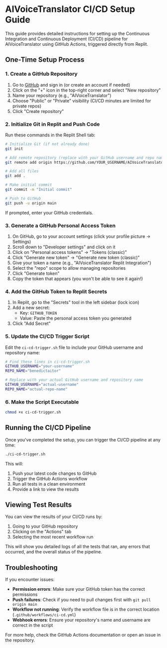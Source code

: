 # AIVoiceTranslator CI/CD Setup Guide

This guide provides detailed instructions for setting up the Continuous Integration and Continuous Deployment (CI/CD) pipeline for AIVoiceTranslator using GitHub Actions, triggered directly from Replit.

## One-Time Setup Process

### 1. Create a GitHub Repository

1. Go to [GitHub](https://github.com/) and sign in (or create an account if needed)
2. Click on the "+" icon in the top-right corner and select "New repository"
3. Name your repository (e.g., "AIVoiceTranslator")
4. Choose "Public" or "Private" visibility (CI/CD minutes are limited for private repos)
5. Click "Create repository"

### 2. Initialize Git in Replit and Push Code

Run these commands in the Replit Shell tab:

```bash
# Initialize Git (if not already done)
git init

# Add remote repository (replace with your GitHub username and repo name)
git remote add origin https://github.com/YOUR_USERNAME/AIVoiceTranslator.git

# Add all files
git add .

# Make initial commit
git commit -m "Initial commit"

# Push to GitHub
git push -u origin main
```

If prompted, enter your GitHub credentials.

### 3. Generate a GitHub Personal Access Token

1. On GitHub, go to your account settings (click your profile picture → Settings)
2. Scroll down to "Developer settings" and click on it
3. Click on "Personal access tokens" → "Tokens (classic)"
4. Click "Generate new token" → "Generate new token (classic)"
5. Give your token a name (e.g., "AIVoiceTranslator Replit Integration")
6. Select the "repo" scope to allow managing repositories
7. Click "Generate token"
8. Copy the token that appears (you won't be able to see it again!)

### 4. Add the GitHub Token to Replit Secrets

1. In Replit, go to the "Secrets" tool in the left sidebar (lock icon)
2. Add a new secret:
   - Key: `GITHUB_TOKEN`
   - Value: Paste the personal access token you generated
3. Click "Add Secret"

### 5. Update the CI/CD Trigger Script

Edit the `ci-cd-trigger.sh` file to include your GitHub username and repository name:

```bash
# Find these lines in ci-cd-trigger.sh
GITHUB_USERNAME="your-username"
REPO_NAME="benedictaitor"

# Replace with your actual GitHub username and repository name
GITHUB_USERNAME="actual-username"
REPO_NAME="actual-repo-name"
```

### 6. Make the Script Executable

```bash
chmod +x ci-cd-trigger.sh
```

## Running the CI/CD Pipeline

Once you've completed the setup, you can trigger the CI/CD pipeline at any time:

```bash
./ci-cd-trigger.sh
```

This will:
1. Push your latest code changes to GitHub
2. Trigger the GitHub Actions workflow
3. Run all tests in a clean environment
4. Provide a link to view the results

## Viewing Test Results

You can view the results of your CI/CD runs by:

1. Going to your GitHub repository
2. Clicking on the "Actions" tab
3. Selecting the most recent workflow run

This will show you detailed logs of all the tests that ran, any errors that occurred, and the overall status of the pipeline.

## Troubleshooting

If you encounter issues:

- **Permission errors**: Make sure your GitHub token has the correct permissions
- **Push failures**: Check if you need to pull changes first with `git pull origin main`
- **Workflow not running**: Verify the workflow file is in the correct location (`.github/workflows/ci-cd.yml`)
- **Webhook errors**: Ensure your repository's name and username are correct in the script

For more help, check the GitHub Actions documentation or open an issue in the repository.